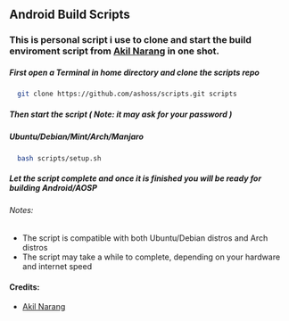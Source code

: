 ## Android Build Scripts

### This is personal script i use to clone and start the build enviroment script from [Akil Narang](https://github.com/akhilnarang) in one shot.

##### First open a Terminal in home directory and clone the scripts repo


```bash
  git clone https://github.com/ashoss/scripts.git scripts
```

##### Then start the script ( Note: it may ask for your password )


##### Ubuntu/Debian/Mint/Arch/Manjaro

```bash
  bash scripts/setup.sh
```

##### Let the script complete and once it is finished you will be ready for building Android/AOSP


###### Notes:

- The script is compatible with both Ubuntu/Debian distros and Arch distros
- The script may take a while to complete, depending on your hardware and internet speed

#### Credits:

- [Akil Narang](https://github.com/akhilnarang)
